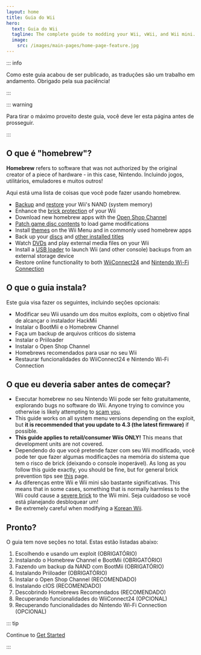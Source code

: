 ```yaml
---
layout: home
title: Guia do Wii
hero:
  text: Guia do Wii
  tagline: The complete guide to modding your Wii, vWii, and Wii mini.
  image:
    src: /images/main-pages/home-page-feature.jpg
---
```


::: info

Como este guia acabou de ser publicado, as traduções são um trabalho em andamento. Obrigado pela sua paciência!

:::

::: warning

Para tirar o máximo proveito deste guia, você deve ler esta página antes de prosseguir.

:::

## O que é "homebrew"?

**Homebrew** refers to software that was not authorized by the original creator of a piece of hardware - in this case, Nintendo. Incluindo jogos, utilitários, emuladores e muitos outros!

Aqui está uma lista de coisas que você pode fazer usando homebrew.

- [Backup](bootmii) and [restore](bootmiirecover) your Wii's NAND (system memory)
- Enhance the [brick protection](priiloader) of your Wii
- Download new homebrew apps with the [Open Shop Channel](osc)
- [Patch game disc contents](https://wiki.hacks.guide/wiki/Wii:Riivolution) to load game modifications
- Install [themes](themes) on the Wii Menu and in commonly used homebrew apps
- Back up your [discs](dump-games) and [other installed titles](dump-wads)
- Watch [DVDs](recommended-homebrew#entertainment) and play external media files on your Wii
- Install a [USB loader](wii-loaders) to launch Wii (and other console) backups from an external storage device
- Restore online functionality to both [WiiConnect24](wiiconnect24) and [Nintendo Wi-Fi Connection](wiimmfi)

## O que o guia instala?

Este guia visa fazer os seguintes, incluindo seções opcionais:

- Modificar seu Wii usando um dos muitos exploits, com o objetivo final de alcançar o instalador HackMii
- Instalar o BootMii e o Homebrew Channel
- Faça um backup de arquivos críticos do sistema
- Instalar o Priiloader
- Instalar o Open Shop Channel
- Homebrews recomendados para usar no seu Wii
- Restaurar funcionalidades do WiiConnect24 e Nintendo Wi-Fi Connection

## O que eu deveria saber antes de começar?

- Executar homebrew no seu Nintendo Wii pode ser feito gratuitamente, explorando bugs no software do Wii. Anyone trying to convince you otherwise is likely attempting to [scam you](https://hbc.hackmii.com/scam).
- This guide works on all system menu versions depending on the exploit, but **it is recommended that you update to 4.3 (the latest firmware)** if possible.
- **This guide applies to retail/consumer Wiis ONLY!** This means that development units are not covered.
- Dependendo do que você pretende fazer com seu Wii modificado, você pode ter que fazer algumas modificações na memória do sistema que tem o risco de brick (deixando o console inoperável). As long as you follow this guide exactly, you should be fine, but for general brick prevention tips see [this](bricks#brick-prevention) page.
- As diferenças entre Wii e Wii mini são bastante significativas. This means that in some cases, something that is normally harmless to the Wii could cause a [severe brick](bricks#wi-fi-brick) to the Wii mini. Seja cuidadoso se você está planejando desbloquear um!
- Be extremely careful when modifying a [Korean Wii](bricks#korean-kiierror-003-brick).

## Pronto?

O guia tem nove seções no total. Estas estão listadas abaixo:

1. Escolhendo e usando um exploit (OBRIGATÓRIO)
2. Instalando o Homebrew Channel e BootMii (OBRIGATÓRIO)
3. Fazendo um backup da NAND com BootMii (OBRIGATÓRIO)
4. Instalando Priiloader (OBRIGATÓRIO)
5. Instalar o Open Shop Channel (RECOMENDADO)
6. Instalando cIOS (RECOMENDADO)
7. Descobrindo Homebrews Recomendados (RECOMENDADO)
8. Recuperando funcionalidades do WiiConnect24 (OPCIONAL)
9. Recuperando funcionalidades do Nintendo Wi-Fi Connection (OPCIONAL)

::: tip

Continue to [Get Started](get-started)

:::
